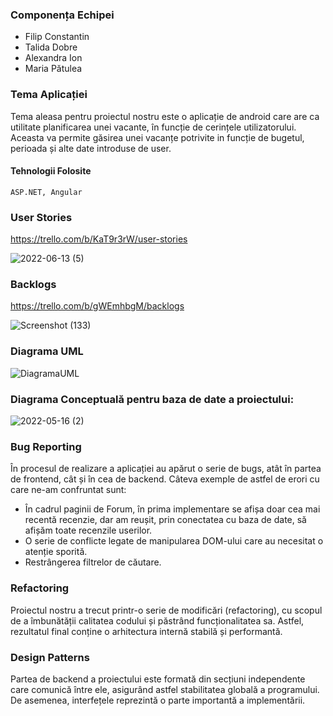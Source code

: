 ### Componența Echipei
- Filip Constantin
- Talida Dobre
- Alexandra Ion
- Maria Pătulea

### Tema Aplicației
Tema aleasa pentru proiectul nostru este o aplicație de android care are ca utilitate planificarea unei vacante, în funcție de cerințele utilizatorului. Aceasta va permite găsirea unei vacanțe potrivite in funcție de bugetul, perioada și alte date introduse de user.

#### Tehnologii Folosite
```ASP.NET, Angular```

### User Stories
https://trello.com/b/KaT9r3rW/user-stories

![2022-06-13 (5)](https://user-images.githubusercontent.com/75331740/173365024-035bc4d6-7e39-405e-bb4a-e0004107e2eb.png)

### Backlogs
https://trello.com/b/gWEmhbgM/backlogs

![Screenshot (133)](https://user-images.githubusercontent.com/79529127/173921379-1ccce439-a37b-4be7-85e8-eae9ce4e7702.png)

### Diagrama UML

![DiagramaUML](https://user-images.githubusercontent.com/75331740/173363686-f3ec143f-a687-4111-88e5-35c891dfc4fb.png)

### Diagrama Conceptuală pentru baza de date a proiectului:

![2022-05-16 (2)](https://user-images.githubusercontent.com/75331740/168601981-871f48fb-1ec0-4716-94de-d89a642ec655.png)

### Bug Reporting
În procesul de realizare a aplicației au apărut o serie de bugs, atât în partea de frontend, cât și în cea de backend. Câteva exemple de astfel de erori cu care ne-am confruntat sunt:
- În cadrul paginii de Forum, în prima implementare se afișa doar cea mai recentă recenzie, dar am reușit, prin conectatea cu baza de date, să afișăm toate recenzile userilor.
- O serie de conflicte legate de manipularea DOM-ului care au necesitat o atenție sporită.
- Restrângerea filtrelor de căutare.

### Refactoring
Proiectul nostru a trecut printr-o serie de modificări (refactoring), cu scopul de a îmbunătății calitatea codului și păstrând funcționalitatea sa. Astfel, rezultatul final conține o arhitectura internă stabilă și performantă.

### Design Patterns
Partea de backend a proiectului este formată din secțiuni independente care comunică între ele, asigurând astfel stabilitatea globală a programului. De asemenea, interfețele reprezintă o parte importantă a implementării.

